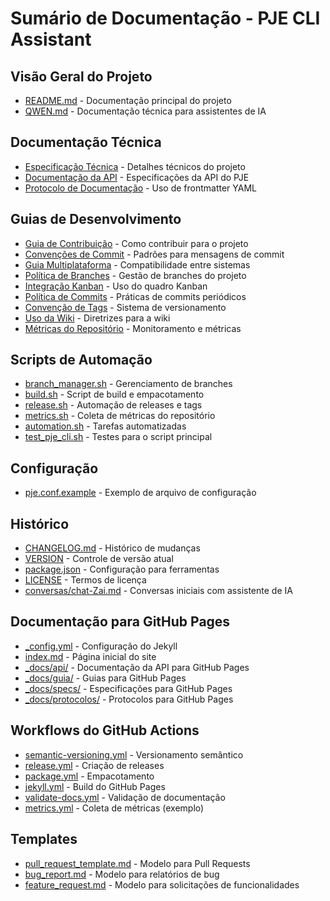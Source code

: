 # Sumário de Documentação - PJE CLI Assistant

## Visão Geral do Projeto
- [README.md](README.md) - Documentação principal do projeto
- [QWEN.md](QWEN.md) - Documentação técnica para assistentes de IA

## Documentação Técnica
- [Especificação Técnica](docs/specs/spec_kit.md) - Detalhes técnicos do projeto
- [Documentação da API](docs/api/orienta_documenta_api.md) - Especificações da API do PJE
- [Protocolo de Documentação](docs/protocolos/documentacao_frontmatter.md) - Uso de frontmatter YAML

## Guias de Desenvolvimento
- [Guia de Contribuição](docs/guia/contribuicao.md) - Como contribuir para o projeto
- [Convenções de Commit](docs/guia/convencao_commit.md) - Padrões para mensagens de commit
- [Guia Multiplataforma](docs/guia/multiplataforma.md) - Compatibilidade entre sistemas
- [Política de Branches](docs/guia/politica_branches.md) - Gestão de branches do projeto
- [Integração Kanban](docs/guia/integracao_kanban.md) - Uso do quadro Kanban
- [Política de Commits](docs/guia/politica_commits.md) - Práticas de commits periódicos
- [Convenção de Tags](docs/guia/convencao_tags.md) - Sistema de versionamento
- [Uso da Wiki](docs/guia/wiki_projeto.md) - Diretrizes para a wiki
- [Métricas do Repositório](docs/guia/metricas_repositorio.md) - Monitoramento e métricas

## Scripts de Automação
- [branch_manager.sh](scripts/branch_manager.sh) - Gerenciamento de branches
- [build.sh](scripts/build.sh) - Script de build e empacotamento
- [release.sh](scripts/release.sh) - Automação de releases e tags
- [metrics.sh](scripts/metrics.sh) - Coleta de métricas do repositório
- [automation.sh](scripts/automation.sh) - Tarefas automatizadas
- [test_pje_cli.sh](tests/test_pje_cli.sh) - Testes para o script principal

## Configuração
- [pje.conf.example](src/config/pje.conf.example) - Exemplo de arquivo de configuração

## Histórico
- [CHANGELOG.md](CHANGELOG.md) - Histórico de mudanças
- [VERSION](VERSION) - Controle de versão atual
- [package.json](package.json) - Configuração para ferramentas
- [LICENSE](LICENSE) - Termos de licença
- [conversas/chat-Zai.md](conversas/chat-Zai.md) - Conversas iniciais com assistente de IA

## Documentação para GitHub Pages
- [_config.yml](.config.yml) - Configuração do Jekyll
- [index.md](index.md) - Página inicial do site
- [_docs/api/](_docs/api/) - Documentação da API para GitHub Pages
- [_docs/guia/](_docs/guia/) - Guias para GitHub Pages
- [_docs/specs/](_docs/specs/) - Especificações para GitHub Pages
- [_docs/protocolos/](_docs/protocolos/) - Protocolos para GitHub Pages

## Workflows do GitHub Actions
- [semantic-versioning.yml](.github/workflows/semantic-versioning.yml) - Versionamento semântico
- [release.yml](.github/workflows/release.yml) - Criação de releases
- [package.yml](.github/workflows/package.yml) - Empacotamento
- [jekyll.yml](.github/workflows/jekyll.yml) - Build do GitHub Pages
- [validate-docs.yml](.github/workflows/validate-docs.yml) - Validação de documentação
- [metrics.yml](.github/workflows/metrics.yml) - Coleta de métricas (exemplo)

## Templates
- [pull_request_template.md](.github/pull_request_template.md) - Modelo para Pull Requests
- [bug_report.md](.github/ISSUE_TEMPLATE/bug_report.md) - Modelo para relatórios de bug
- [feature_request.md](.github/ISSUE_TEMPLATE/feature_request.md) - Modelo para solicitações de funcionalidades